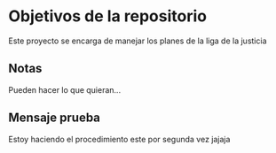 # Objetivos de la repositorio

Este proyecto se encarga de manejar los planes de la liga de la justicia


## Notas
Pueden hacer lo que quieran...

## Mensaje prueba
Estoy haciendo el procedimiento este por segunda vez jajaja
